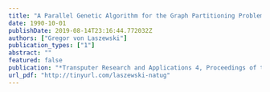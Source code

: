 ```yaml
---
title: "A Parallel Genetic Algorithm for the Graph Partitioning Problem"
date: 1990-10-01
publishDate: 2019-08-14T23:16:44.772032Z
authors: ["Gregor von Laszewski"]
publication_types: ["1"]
abstract: ""
featured: false
publication: "*Transputer Research and Applications 4, Proceedings of the 4th Conference of the North-American Transputers Users Group*"
url_pdf: "http://tinyurl.com/laszewski-natug"
---
```


